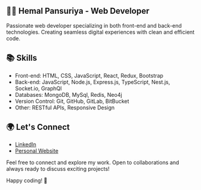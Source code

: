 ## 👨‍💻 Hemal Pansuriya - Web Developer

Passionate web developer specializing in both front-end and back-end technologies. Creating seamless digital experiences with clean and efficient code.

## 📚 Skills

- Front-end: HTML, CSS, JavaScript, React, Redux, Bootstrap
- Back-end: JavaScript, Node.js, Express.js, TypeScript, Nest.js, Socket.io, GraphQl
- Databases: MongoDB, MySql, Redis, Neo4j
- Version Control: Git, GitHub, GitLab, BitBucket
- Other: RESTful APIs, Responsive Design

## 🌍 Let's Connect

- [LinkedIn](https://www.linkedin.com/in/hemal-pansuriya-750a22203/)
- [Personal Website](https://hemal.netlify.app/)

Feel free to connect and explore my work. Open to collaborations and always ready to discuss exciting projects!

Happy coding! 🚀

